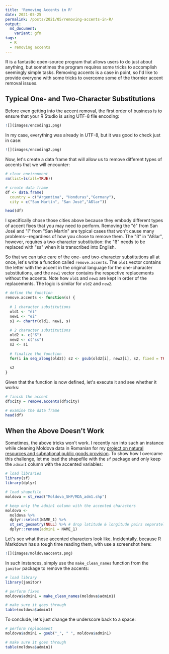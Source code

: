 ```yaml
---
title: 'Removing Accents in R'
date: 2021-05-25
permalink: /posts/2021/05/removing-accents-in-R/
output: 
  md_document:
    variant: gfm
tags:
  - R
  - removing accents
---
```




R is a fantastic open-source program that allows users to do just about anything, but sometimes the program requires some tricks to accomplish seemingly simple tasks. Removing accents is a case in point, so I'd like to provide everyone with some tricks to overcome some of the thornier accent removal issues. 

## Typical One- and Two-Character Substitutions

Before even getting into the accent removal, the first order of business is to ensure that your R Studio is using UTF-8 file encoding:

``` r
![](images/encoding1.png)
```

In my case, everything was already in UTF-8, but it was good to check just in case:

``` r
![](images/encoding2.png)
```

Now, let's create a data frame that will allow us to remove different types of accents that we will encounter:

``` r
# clear environment
rm(list=ls(all=TRUE)) 

# create data frame
df <- data.frame(
  country = c("Argentina", "Honduras","Germany"),
  city = c("San Martín", "San José","Aßlar"))

head(df)
```

I specifically chose those cities above because they embody different types of accent fixes that you may need to perform. Removing the "é" from San José and "í" from "San Martín" are typical cases that won't cause many problems--regardless of how you chose to remove them. The "ß" in "Aßlar", however, requires a two-character substitution: the "ß" needs to be replaced with "ss" when it is transcribed into English. 

So that we can take care of the one- and two-character substitutions all at once, let's  write a function called `remove.accents`. The `old1` vector contains the letter with the accent in the original language for the one-character substitutions, and the `new1` vector contains the respective replacements without the accents. Note how `old1` and `new1` are kept in order of the replacements. The logic is similar for `old2` and `new2`.

``` r
# define the function
remove.accents <- function(s) {
  
  # 1 character substitutions
  old1 <- "éí"
  new1 <- "ei"
  s1 <- chartr(old1, new1, s)
  
  # 2 character substitutions 
  old2 <- c("ß")
  new2 <- c("ss")
  s2 <- s1
  
  # finalize the function
  for(i in seq_along(old2)) s2 <- gsub(old2[i], new2[i], s2, fixed = TRUE)
  
  s2
}

```

Given that the function is now defined, let's execute it and see whether it works:

``` r
# finish the accent 
df$city = remove.accents(df$city)

# examine the data frame
head(df)
```

## When the Above Doesn't Work

Sometimes, the above tricks won't work. I recently ran into such an instance while cleaning Moldova data in Romanian for my [project on natural resources and subnational public goods provision](https://mikedenly.com/research/natural-resources-subnational-public-goods). To show how I overcame this challenge, let me load the shapefile with the `sf` package and only keep the `admin1` column with the accented variables:

``` r
# load libraries
library(sf)
library(dplyr)

# load shapefile
moldova = st_read("Moldova_SHP/MDA_adm1.shp")

# keep only the admin1 column with the accented characters
moldova <-  
  moldova %>% 
  dplyr::select(NAME_1) %>% 
  st_set_geometry(NULL) %>% # drop latitude & longitude pairs separately
  dplyr::rename(admin1 = NAME_1)
```

Let's see what these accented characters look like. Incidentally, because R Markdown has a tough time reading them, with use a screenshot here:

``` r
![](images/moldovaaccents.png)
```

In such instances, simply use the `make_clean_names` function from the `janitor` package to remove the accents:

``` r
# load library
library(janitor)

# perform fixes
moldova$admin1 = make_clean_names(moldova$admin1)

# make sure it goes through
table(moldova$admin1)
```

To conclude, let's just change the underscore back to a space:

``` r
# perform replacement
moldova$admin1 = gsub("_", " ", moldova$admin1)

# make sure it goes through
table(moldova$admin1)
```

